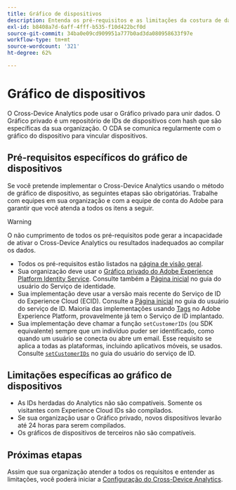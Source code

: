 ```yaml
---
title: Gráfico de dispositivos
description: Entenda os pré-requisitos e as limitações da costura de dados usando o gráfico de dispositivos.
exl-id: b8408a7d-6aff-4fff-b535-f10d422bcf0d
source-git-commit: 34ba0e09cd909951a777b0ad3da080958633f97e
workflow-type: tm+mt
source-wordcount: '321'
ht-degree: 62%

---
```


# Gráfico de dispositivos

O Cross-Device Analytics pode usar o Gráfico privado para unir dados. O Gráfico privado é um repositório de IDs de dispositivos com hash que são específicas da sua organização. O CDA se comunica regularmente com o gráfico do dispositivo para vincular dispositivos.

## Pré-requisitos específicos do gráfico de dispositivos

Se você pretende implementar o Cross-Device Analytics usando o método de gráfico de dispositivo, as seguintes etapas são obrigatórias. Trabalhe com equipes em sua organização e com a equipe de conta do Adobe para garantir que você atenda a todos os itens a seguir.

>[!WARNING]
>
>O não cumprimento de todos os pré-requisitos pode gerar a incapacidade de ativar o Cross-Device Analytics ou resultados inadequados ao compilar os dados.

* Todos os pré-requisitos estão listados na [página de visão geral](overview.md).
* Sua organização deve usar o [Gráfico privado do Adobe Experience Platform Identity Service](https://business.adobe.com/products/experience-platform/identity-service.html). Consulte também a [Página inicial](https://experienceleague.adobe.com/docs/experience-platform/identity/home.html?lang=pt-BR) no guia do usuário do Serviço de identidade.
* Sua implementação deve usar a versão mais recente do Serviço de ID do Experience Cloud (ECID). Consulte a [Página inicial](https://experienceleague.adobe.com/docs/id-service/using/home.html?lang=pt-BR) no guia do usuário do serviço de ID. Maioria das implementações usando [Tags](https://experienceleague.adobe.com/docs/experience-platform/tags/home.html?lang=pt-BR) no Adobe Experience Platform, provavelmente já tem o Serviço de ID implantado.
* Sua implementação deve chamar a função `setCustomerIDs` (ou SDK equivalente) sempre que um indivíduo puder ser identificado, como quando um usuário se conecta ou abre um email. Esse requisito se aplica a todas as plataformas, incluindo aplicativos móveis, se usados. Consulte [`setCustomerIDs`](https://experienceleague.adobe.com/docs/id-service/using/id-service-api/methods/setcustomerids.html?lang=pt-BR) no guia do usuário do serviço de ID.

## Limitações específicas ao gráfico de dispositivos

* As IDs herdadas do Analytics não são compatíveis. Somente os visitantes com Experience Cloud IDs são compilados.
* Se sua organização usar o Gráfico privado, novos dispositivos levarão até 24 horas para serem compilados.
* Os gráficos de dispositivos de terceiros não são compatíveis.

## Próximas etapas

Assim que sua organização atender a todos os requisitos e entender as limitações, você poderá iniciar a [Configuração do Cross-Device Analytics](setup.md).
